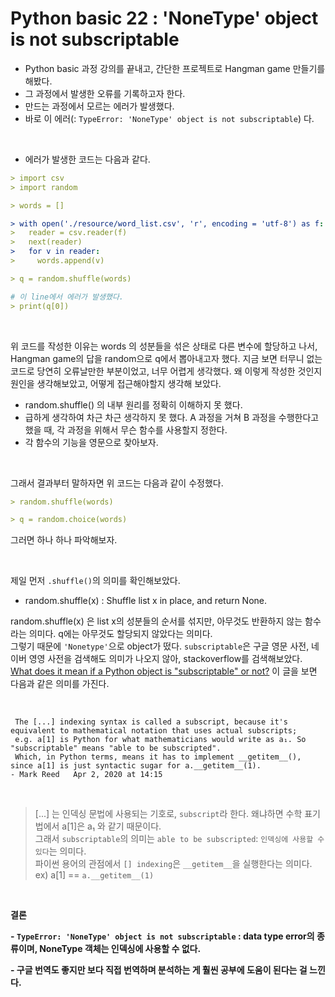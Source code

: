 # Python basic 22 : 'NoneType' object is not subscriptable

- Python basic 과정 강의를 끝내고, 간단한 프로젝트로 Hangman game 만들기를 해봤다.
- 그 과정에서 발생한 오류를 기록하고자 한다.
- 만드는 과정에서 모르는 에러가 발생했다.
- 바로 이 에러(: `TypeError: 'NoneType' object is not subscriptable`) 다.

<br>

- 에러가 발생한 코드는 다음과 같다.

```yml
> import csv
> import random

> words = []

> with open('./resource/word_list.csv', 'r', encoding = 'utf-8') as f:
>   reader = csv.reader(f)
>   next(reader)
>   for v in reader:
>     words.append(v)

> q = random.shuffle(words)

# 이 line에서 에러가 발생했다.
> print(q[0])
```

<br>

위 코드를 작성한 이유는 words 의 성분들을 섞은 상태로 다른 변수에 할당하고 나서, Hangman game의 답을 random으로 q에서 뽑아내고자 했다. 지금 보면 터무니 없는 코드로 당연히 오류날만한 부분이었고, 너무 어렵게 생각했다. 왜 이렇게 작성한 것인지 원인을 생각해보았고, 어떻게 접근해야할지 생각해 보았다.

- random.shuffle() 의 내부 원리를 정확히 이해하지 못 했다.
- 급하게 생각하여 차근 차근 생각하지 못 했다. A 과정을 거쳐 B 과정을 수행한다고 했을 때, 각 과정을 위해서 무슨 함수를 사용할지 정한다.
- 각 함수의 기능을 영문으로 찾아보자.  

<br>

그래서 결과부터 말하자면 위 코드는 다음과 같이 수정했다.

```yml
> random.shuffle(words)

> q = random.choice(words)

```

그러면 하나 하나 파악해보자.

<br>

제일 먼저 `.shuffle()`의 의미를 확인해보았다.

- random.shuffle(x) : Shuffle list x in place, and return None.

random.shuffle(x) 은 list x의 성분들의 순서를 섞지만, 아무것도 반환하지 않는 함수라는 의미다. q에는 아무것도 할당되지 않았다는 의미다.   
그렇기 때문에 `'Nonetype'`으로 object가 떴다. `subscriptable`은 구글 영문 사전, 네이버 영영 사전을 검색해도 의미가 나오지 않아, stackoverflow를 검색해보았다.   [What does it mean if a Python object is "subscriptable" or not?](https://stackoverflow.com/questions/216972/what-does-it-mean-if-a-python-object-is-subscriptable-or-not) 이 글을 보면 다음과 같은 의미를 가진다.

<br>

```
 The [...] indexing syntax is called a subscript, because it's equivalent to mathematical notation that uses actual subscripts; 
 e.g. a[1] is Python for what mathematicians would write as a₁. So "subscriptable" means "able to be subscripted". 
 Which, in Python terms, means it has to implement __getitem__(), since a[1] is just syntactic sugar for a.__getitem__(1).
- Mark Reed   Apr 2, 2020 at 14:15

```
<br>

> [...] 는 인덱싱 문법에 사용되는 기호로, `subscript`라 한다. 왜냐하면 수학 표기법에서 a[1]은 a₁ 와 같기 때문이다.  
> 그래서 `subscriptable`의 의미는 `able to be subscripted`: `인덱싱에 사용할 수 있다`는 의미다.    
> 파이썬 용어의 관점에서 `[] indexing`은 `__getitem__`을 실행한다는 의미다. ex) a[1] == `a.__getitem__(1)`  


<br>

**결론**

**- `TypeError: 'NoneType' object is not subscriptable` : data type error의 종류이며, NoneType 객체는 인덱싱에 사용할 수 없다.**

**- 구글 번역도 좋지만 보다 직접 번역하며 분석하는 게 훨씬 공부에 도움이 된다는 걸 느낀다.**
